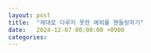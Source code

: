 ```yaml
---
layout: post
title:  "제대로 다루지 못한 예외를 핸들링하기"
date:   2024-12-07 00:00:00 +0900
categories: 
---
```


### 